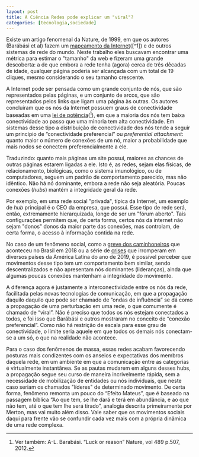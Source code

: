```yaml
---
layout: post
title: A Ciência Redes pode explicar um "viral"?
categories: [tecnologia,sociedade]
---
```


Existe um artigo fenomenal da Nature, de 1999, em que os autores (Barábási et 
al) fazem um [mapeamento da Internet]([http://barabasi.com/f/65.pdf](http://barabasi.com/f/65.pdf))([^1]) e de outros sistemas de rede do mundo. Neste trabalho eles buscavam encontrar uma métrica para estimar o "tamanho" da web e fizeram uma grande descoberta: a de que embora a rede tenha (agora) cerca de três dêcadas de idade, qualquer página poderia ser alcançada com um total de 19 cliques, mesmo considerando o seu tamanho crescente. 

A Internet pode ser pensada como um grande conjunto de nós, que são representados pelas páginas, e um conjunto de arcos, que são representados pelos links que ligam uma página às outras. Os autores concluíram que os nós da Internet possuem graus de conectividade baseadas em uma [lei de potência](https://polymer.bu.edu/hes/rp-barabasi12networks.pdf)([^2]), em que a maioria dos nós tem baixa conectividade ao passo que uma minoria tem alta conectividade. Em sistemas desse tipo a distribuição de conectividade dos nós tende a seguir um princípio de “conectividade preferencial” ou *preferential attachment*: quanto maior o número de conexões de um nó, maior a probabilidade que mais nodos se conectem preferencialmente a ele.

Traduzindo: quanto mais páginas um site possui, maiores as chances de outras páginas estarem ligadas a ele. Isto é, as redes, sejam elas físicas, de relacionamento, biológicas, como o sistema imunológico, ou de computadores, seguem um padrão de comportamento parecido, mas não idêntico. Não há nó dominante, embora a rede não seja aleatória. Poucas conexões (*hubs*) mantém a integridade geral da rede. 

Por exemplo, em uma rede social "privada", típica da Internet, um exemplo de *hub* principal é o CEO da empresa, que possui. Esse tipo de rede será, então, extremamente hierarquizada, longe de ser um "fórum aberto". Tais configurações permitem que, de certa forma, certos nós da internet não sejam "donos" donos da maior parte das conexões, mas controlam, de certa forma, o acesso à informação contida na rede. 

No caso de um fenômeno social, como a [greve dos caminhoneiros](https://pt.wikipedia.org/wiki/Greve_dos_caminhoneiros_no_Brasil_em_2018) que aconteceu no Brasil em 2018 ou a série de [crises](https://www.bbc.com/portuguese/internacional-50386894) que irromperam em diversos países da América Latina do ano de 2019, é possível perceber que movimentos desse tipo tem um comportamento bem similar, sendo descentralizados e não apresentam nós dominantes (lideranças), ainda que algumas poucas conexões mantenham a integridade do movimento.

A diferença agora é justamente a interconectividade entre os nós da rede, facilitada pelas novas tecnologias de comunicação, em que a propagação daquilo daquilo que pode ser chamado de “ondas de influência” se dá como a propagação de uma perturbação em uma rede, o que comumente é chamado de “viral”. Não é preciso que todos os nós estejam conectados a todos, e foi isso que Barábási e outros mostraram no conceito de “conexão preferencial”. Como não há restrição de escala para esse grau 
de conectividade, o limite seria aquele em que todos os demais nós conectam-se a um só, o que na realidade não acontece.

Para o caso dos fenômenos de massa, essas redes acabam favorecendo posturas mais condizentes com os anseios e expectativas dos membros daquela rede, em um ambiente em que a comunicação entre as categorias é virtualmente instantânea. Se as pautas mudarem em alguns desses hubs, a propagação segue seu curso de maneira incrivelmente rápida, sem a necessidade de mobilização de entidades ou nós individuais, que neste caso seriam os chamados "líderes" de determinado movimento. De certa forma, fenômeno remonta um pouco do “Efeito Mateus”,  que é baseado na passagem bíblica “Ao que tem, se lhe dará e terá em abundância, e ao que não tem, até o que tem lhe será tirado”, analogia descrita primeiramente por Merton, mas vai muito além disso. Vale saber que os movimentos sociais daqui para frente vão se confundir cada vez mais com a própria dinâmica de uma rede complexa.

  

[^1]: A-L. Barábási, A. Réka & J. Hawoong. “Diameter of the World-Wide Web”. Nature, Vol 401, set., 1999, p. 130-131.

[^2]: Ver também: A-L. Barabási. “Luck or reason” Nature, vol 489 p.507, 2012.


















